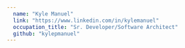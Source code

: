 ```yaml
---
  name: "Kyle Manuel"
  link: "https://www.linkedin.com/in/kylemanuel"
  occupation_title: "Sr. Developer/Software Architect"
  github: "kylepmanuel"
---
```

